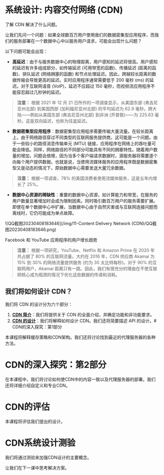 # 系统设计: 内容交付网络 (CDN)

了解 CDN 解决了什么问题。

让我们先问一个问题：如果全球数百万用户使用我们的数据密集型应用程序，而我们的服务部署在一个数据中心中以服务用户请求，可能会出现什么问题？

以下问题可能会出现：

- **高延迟**：由于与服务数据中心的物理距离，用户感知的延迟将很高。用户感知的延迟有许多组成部分，如传输延迟 (可用带宽的函数)、传播延迟 (距离的函数)、排队延迟 (网络拥塞的函数) 和节点处理延迟。因此，跨越较长距离的数据传输会导致更高的延迟。实时应用程序通常需要低于 200 毫秒 (ms) 的延迟。对于互联网语音 (VoIP)，延迟不应超过 150 毫秒，而视频流应用程序不能容忍超过几秒钟的延迟。

> **注意：** 根据 2021 年 12 月 21 日所作的一项调查显示，从美国东部 (弗吉尼亚州北部) 到美国西部 (加利福尼亚州北部) 的平均延迟为 62.9 毫秒。跨大陆——例如从美国东部 (弗吉尼亚州北部) 到非洲 (开普敦)——为 225.63 毫秒。这是双向延迟，也称为往返延迟。

- **数据密集型应用程序**：数据密集型应用程序需要传输大量流量。在较长距离上，由于网络路径穿过不同类型的互联网服务提供商，这可能是一个问题。由于一些较小的路径消息传输单元 (MTU) 链接，应用程序在网络上的吞吐量可能会降低。同样，网络路径的不同部分可能具有不同的拥塞特性。随着用户数量的增加，问题会倍增，因为当多个客户端请求数据时，源服务器将需要逐个向每个用户提供数据。也就是说，当使用流媒体服务的应用程序既是数据密集型又是动态的情况下，原始数据中心需要发送大量冗余数据。

> **注意：** 根据一项调查，78% 的美国消费者使用流媒体服务，这是五年内增长了 25%。

- **数据中心资源的稀缺性**：重要的数据中心资源，如计算能力和带宽，在服务的用户数量显著增加时会成为限制因素。同时吸引数百万用户的服务需要扩展。即使在单个数据中心中扩展，当数据中心由于自然灾害或与互联网连接问题而离线时，它仍可能成为单点故障。

![QQ截图20230408183646](/img/11-Content Delivery Network (CDN)/QQ截图20230408183646.png)

Facebook 和 YouTube 应用程序的用户增长趋势

> **注意：** 根据一项研究，YouTube、Netflix 和 Amazon Prime 在 2020 年共占据了 80% 的互联网流量。大约在 2016 年，CDN 供应商 Akamai 为 15% 到 30% 的网络流量提供服务 (约为 30 太比特每秒)。对于 90% 的互联网用户，Akamai 距离只有一跳。因此，我们有很充分的理由在不使互联网核心成为瓶颈的情况下优化这些数据的传递和消耗。

## 我们将如何设计 CDN？

我们将 CDN 的设计分为六个部分：

1. **[CDN 简介](https://www.educative.io/collection/page/10370001/4941429335392256/5560114131501056)**：我们将提供关于 CDN 的全面介绍，并确定功能和非功能要求。
2. **[CDN 的设计](https://www.educative.io/collection/page/10370001/4941429335392256/5883973992972288)**：我们将解释如何设计 CDN。我们还将简要描述 API 的设计。# CDN的深入探究：第1部分

本课程将解释缓存策略和CDN架构。我们还将讨论找到最近的代理服务器的各种方法。

# CDN的深入探究：第2部分

在本课程中，我们将讨论如何使CDN中的内容一致以及代理服务器的部署。我们还将详细介绍自定义和专业CDN。

# CDN的评估

本课程将评估我们提出的设计。

# CDN系统设计测验

我们将通过测验来加强CDN设计的主要概念。

让我们在下一课中思考解决方案。